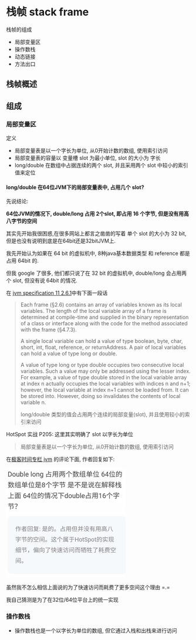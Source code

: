 # 栈帧 stack frame

栈帧的组成

- 局部变量区
- 操作数栈
- 动态链接
- 方法出口

## 栈帧概述

## 组成

### 局部变量区

定义

- 局部变量表是以一个字长为单位, 从0开始计数的数组, 使用索引访问
- 局部变量表的容量以 变量槽 slot 为最小单位, slot 的大小为 字长
- long/double 在数组中占据连续的两个 slot, 并且采用两个 slot 中较小的索引值来定位

#### long/double 在64位JVM下的局部变量表中, 占用几个 slot?

先说结论: 

**64位JVM的情况下, double/long 占用 2个slot, 即占用 16 个字节, 但是没有用高八字节的空间**
 
其实先开始我很困惑,在很多网站上都言之凿凿的写着 单个 slot 的大小为 32 bit, 但是也没有说明到底是在64bit还是32bitJVM上.

我先开始认为如果在 64 bit 的虚拟机中, 8种java基本数据类型 和 reference 都是 占用 64bit 的. 

但我 google 了很多, 他们都只说了在 32 bit 的虚拟机中, double/long 会占用两个 slot, 但没有说 64bit 的情况.

在 [jvm specification 11 2.6.1](https://docs.oracle.com/javase/specs/jvms/se11/html/jvms-2.html#jvms-2.6.1])中有下面一段话


> Each frame (§2.6) contains an array of variables known as its local variables. The length of the local variable array of a frame is determined at compile-time and supplied in the binary representation of a class or interface along with the code for the method associated with the frame (§4.7.3).
> 
> A single local variable can hold a value of type boolean, byte, char, short, int, float, reference, or returnAddress. A pair of local variables can hold a value of type long or double.
> 
> A value of type long or type double occupies two consecutive local variables. Such a value may only be addressed using the lesser index. For example, a value of type double stored in the local variable array at index n actually occupies the local variables with indices n and n+1; however, the local variable at index n+1 cannot be loaded from. It can be stored into. However, doing so invalidates the contents of local variable n.
>
> long/double 类型的值会占用两个连续的局部变量(slot), 并且使用较小的索引来访问

HotSpot 实战 P205: 这里其实明确了 slot 以字长为单位 

> 局部变量表是以一个字长为单位, 从0开始计数的数组, 使用索引访问

在[极客时间专栏 jvm](https://time.geekbang.org/column/article/11503) 的评论下面, 作者回复如下:  

![](./img/double-long-slot.png)

虽然我不怎么相信上面说的为了快速访问而耗费了更多空间这个理由 =.=

我自己猜测是为了在32位/64位平台上的统一实现

### 操作数栈

-  操作数栈也是一个以字长为单位的数组, 但它通过入栈和出栈来进行访问



